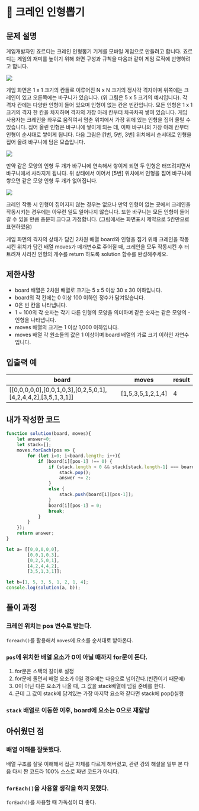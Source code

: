 # :pushpin: 크레인 인형뽑기

## 문제 설명
게임개발자인 죠르디는 크레인 인형뽑기 기계를 모바일 게임으로 만들려고 합니다.
죠르디는 게임의 재미를 높이기 위해 화면 구성과 규칙을 다음과 같이 게임 로직에 반영하려고 합니다.

![](https://grepp-programmers.s3.ap-northeast-2.amazonaws.com/files/production/69f1cd36-09f4-4435-8363-b71a650f7448/crane_game_101.png)

게임 화면은 1 x 1 크기의 칸들로 이루어진 N x N 크기의 정사각 격자이며 위쪽에는 크레인이 있고 오른쪽에는 바구니가 있습니다. (위 그림은 5 x 5 크기의 예시입니다). 각 격자 칸에는 다양한 인형이 들어 있으며 인형이 없는 칸은 빈칸입니다. 모든 인형은 1 x 1 크기의 격자 한 칸을 차지하며 격자의 가장 아래 칸부터 차곡차곡 쌓여 있습니다. 게임 사용자는 크레인을 좌우로 움직여서 멈춘 위치에서 가장 위에 있는 인형을 집어 올릴 수 있습니다. 집어 올린 인형은 바구니에 쌓이게 되는 데, 이때 바구니의 가장 아래 칸부터 인형이 순서대로 쌓이게 됩니다. 다음 그림은 [1번, 5번, 3번] 위치에서 순서대로 인형을 집어 올려 바구니에 담은 모습입니다.

![](https://grepp-programmers.s3.ap-northeast-2.amazonaws.com/files/production/638e2162-b1e4-4bbb-b0d7-62d31e97d75c/crane_game_102.png)

만약 같은 모양의 인형 두 개가 바구니에 연속해서 쌓이게 되면 두 인형은 터뜨려지면서 바구니에서 사라지게 됩니다. 위 상태에서 이어서 [5번] 위치에서 인형을 집어 바구니에 쌓으면 같은 모양 인형 두 개가 없어집니다.

![](https://grepp-programmers.s3.ap-northeast-2.amazonaws.com/files/production/8569d736-091e-4771-b2d3-7a6e95a20c22/crane_game_103.gif)

크레인 작동 시 인형이 집어지지 않는 경우는 없으나 만약 인형이 없는 곳에서 크레인을 작동시키는 경우에는 아무런 일도 일어나지 않습니다. 또한 바구니는 모든 인형이 들어갈 수 있을 만큼 충분히 크다고 가정합니다. (그림에서는 화면표시 제약으로 5칸만으로 표현하였음)

게임 화면의 격자의 상태가 담긴 2차원 배열 board와 인형을 집기 위해 크레인을 작동시킨 위치가 담긴 배열 moves가 매개변수로 주어질 때, 크레인을 모두 작동시킨 후 터트려져 사라진 인형의 개수를 return 하도록 solution 함수를 완성해주세요.

## 제한사항
- board 배열은 2차원 배열로 크기는 5 x 5 이상 30 x 30 이하입니다.
- board의 각 칸에는 0 이상 100 이하인 정수가 담겨있습니다.
- 0은 빈 칸을 나타냅니다.
- 1 ~ 100의 각 숫자는 각기 다른 인형의 모양을 의미하며 같은 숫자는 같은 모양의 - 인형을 나타냅니다.
- moves 배열의 크기는 1 이상 1,000 이하입니다.
- moves 배열 각 원소들의 값은 1 이상이며 board 배열의 가로 크기 이하인 자연수입니다.

## 입출력 예
|board|moves|result|
|--|--|--|
|[[0,0,0,0,0],[0,0,1,0,3],[0,2,5,0,1],[4,2,4,4,2],[3,5,1,3,1]]|[1,5,3,5,1,2,1,4]|4|

## 내가 작성한 코드 
```jsx
function solution(board, moves){
    let answer=0;
    let stack=[];
    moves.forEach(pos => {
        for (let i=0; i<board.length; i++){
            if (board[i][pos-1] !== 0) {
                if (stack.length > 0 && stack[stack.length-1] === board[i][pos-1]){
                    stack.pop();
                    answer += 2;
                }
                else {
                    stack.push(board[i][pos-1]);
                }
                board[i][pos-1] = 0;
                break;
            }
        }
    });
    return answer;
}

let a= [[0,0,0,0,0],
        [0,0,1,0,3],
        [0,2,5,0,1],
        [4,2,4,4,2],
        [3,5,1,3,1]];

let b=[1, 5, 3, 5, 1, 2, 1, 4];
console.log(solution(a, b));
```
## 풀이 과정
### 크레인 위치는 pos 변수로 받는다.
`foreach()`를 활용해서 `moves`에 요소를 순서대로 받아온다.
### `pos`에 위치한 배열 요소가 0이 아닐 때까지 for문이 돈다.
1. for문은 스택의 길이로 설정
2. for문에 돌면서 배열 요소가 0일 경우에는 다음으로 넘어간다.(빈칸이기 때문에)
3. 0이 아닌 다른 요소가 나올 때, 그 값을 stack배열에 넘길 준비를 한다.
4. 근데 그 값이 stack에 담겨있는 가장 마지막 요소와 같다면 stack에 pop()실행
### `stack` 배열로 이동한 이후, board에 요소는 0으로 재할당

## 아쉬웠던 점
### **배열 이해를 잘못했다.**
배열 구조를 잘못 이해해서 접근 자체를 다르게 해버렸고, 관련 강의 해설을 일부 본 다음 다시 짠 코드라 100% 스스로 짜낸 코드가 아니다.
### **`forEach()`을 사용할 생각을 하지 못했다.**
`forEach()`를 사용할 때 가독성이 더 좋다.
